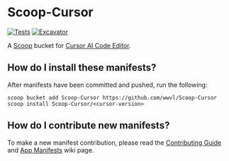 # Scoop-Cursor

[![Tests](https://github.com/wwvl/Scoop-Cursor/actions/workflows/ci.yml/badge.svg)](https://github.com/wwvl/Scoop-Cursor/actions/workflows/ci.yml) [![Excavator](https://github.com/wwvl/Scoop-Cursor/actions/workflows/excavator.yml/badge.svg)](https://github.com/wwvl/Scoop-Cursor/actions/workflows/excavator.yml)

A [Scoop](https://scoop.sh) bucket for [Cursor AI Code Editor](https://www.cursor.com).

## How do I install these manifests?

After manifests have been committed and pushed, run the following:

```pwsh
scoop bucket add Scoop-Cursor https://github.com/wwvl/Scoop-Cursor
scoop install Scoop-Cursor/<cursor-version>
```

## How do I contribute new manifests?

To make a new manifest contribution, please read the [Contributing
Guide](https://github.com/ScoopInstaller/.github/blob/main/.github/CONTRIBUTING.md)
and [App Manifests](https://github.com/ScoopInstaller/Scoop/wiki/App-Manifests)
wiki page.
